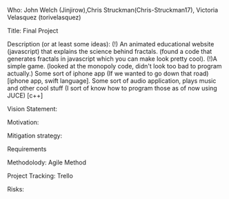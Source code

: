 Who: John Welch (Jinjirow),Chris Struckman(Chris-Struckman17), Victoria Velasquez (torivelasquez)

Title: Final Project

Description (or at least some ideas): (!) An animated educational website (javascript) that explains the science behind fractals. (found a code that generates fractals in javascript which you can make look pretty cool). (!)A simple game. (looked at the monopoly code, didn't look too bad to program actually.) Some sort of iphone app (If we wanted to go down that road)[iphone app, swift language]. Some sort of audio application, plays music and other cool stuff (I sort of know how to program those as of now using JUCE) [c++]

Vision Statement:

Motivation:  

Mitigation strategy:

Requirements

Methodolody: Agile Method

Project Tracking: Trello

Risks:  
